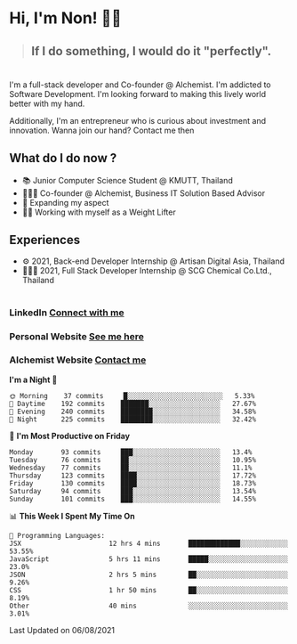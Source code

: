# Hi, I'm Non! 🖐🏻

> ## If I do something, I would do it "perfectly".

#

I'm a full-stack developer and Co-founder @ Alchemist. I'm addicted to Software Development. I'm looking forward to making this lively world better with my hand.

Additionally, I'm an entrepreneur who is curious about investment and innovation. Wanna join our hand? Contact me then

## What do I do now ?

- 📚 Junior Computer Science Student @ KMUTT, Thailand
- 🧑🏻‍💻 Co-founder @ Alchemist, Business IT Solution Based Advisor
- 🌈 Expanding my aspect
- 🏋🏻 Working with myself as a Weight Lifter

## Experiences

- ⚙️ 2021, Back-end Developer Internship @ Artisan Digital Asia, Thailand
- 🧑🏻‍💻 2021, Full Stack Developer Internship @ SCG Chemical Co.Ltd., Thailand

#

### LinkedIn [Connect with me](https://www.linkedin.com/in/non-nontra/)

### Personal Website [See me here](https://nonnontra.com/)

### Alchemist Website [Contact me](https://alchemist-softwarehouse.co/)

<!--START_SECTION:waka-->
**I'm a Night 🦉** 

```text
🌞 Morning    37 commits     █░░░░░░░░░░░░░░░░░░░░░░░░   5.33% 
🌆 Daytime    192 commits    ███████░░░░░░░░░░░░░░░░░░   27.67% 
🌃 Evening    240 commits    ████████░░░░░░░░░░░░░░░░░   34.58% 
🌙 Night      225 commits    ████████░░░░░░░░░░░░░░░░░   32.42%

```
📅 **I'm Most Productive on Friday** 

```text
Monday       93 commits     ███░░░░░░░░░░░░░░░░░░░░░░   13.4% 
Tuesday      76 commits     ██░░░░░░░░░░░░░░░░░░░░░░░   10.95% 
Wednesday    77 commits     ██░░░░░░░░░░░░░░░░░░░░░░░   11.1% 
Thursday     123 commits    ████░░░░░░░░░░░░░░░░░░░░░   17.72% 
Friday       130 commits    ████░░░░░░░░░░░░░░░░░░░░░   18.73% 
Saturday     94 commits     ███░░░░░░░░░░░░░░░░░░░░░░   13.54% 
Sunday       101 commits    ███░░░░░░░░░░░░░░░░░░░░░░   14.55%

```


📊 **This Week I Spent My Time On** 

```text
💬 Programming Languages: 
JSX                      12 hrs 4 mins       █████████████░░░░░░░░░░░░   53.55% 
JavaScript               5 hrs 11 mins       █████░░░░░░░░░░░░░░░░░░░░   23.0% 
JSON                     2 hrs 5 mins        ██░░░░░░░░░░░░░░░░░░░░░░░   9.26% 
CSS                      1 hr 50 mins        ██░░░░░░░░░░░░░░░░░░░░░░░   8.19% 
Other                    40 mins             ░░░░░░░░░░░░░░░░░░░░░░░░░   3.01%

```


 Last Updated on 06/08/2021
<!--END_SECTION:waka-->
